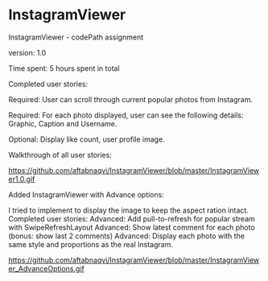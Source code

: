 InstagramViewer
===============

InstagramViewer - codePath assignment

version: 1.0

Time spent: 5 hours spent in total

Completed user stories:

 Required: User can scroll through current popular photos from Instagram.
 
 Required: For each photo displayed, user can see the following details:
           Graphic, Caption and Username.
           
 Optional: Display like count, user profile image.
 
Walkthrough of all user stories:

https://github.com/aftabnaqvi/InstagramViewer/blob/master/InstagramViewer1.0.gif

Added InstagramViewer with Advance options:

I tried to implement to display the image to keep the aspect ration intact. 
Completed user stories:
Advanced: Add pull-to-refresh for popular stream with SwipeRefreshLayout
Advanced: Show latest comment for each photo (bonus: show last 2 comments)
Advanced: Display each photo with the same style and proportions as the real Instagram.

https://github.com/aftabnaqvi/InstagramViewer/blob/master/InstagramViewer_AdvanceOptions.gif
